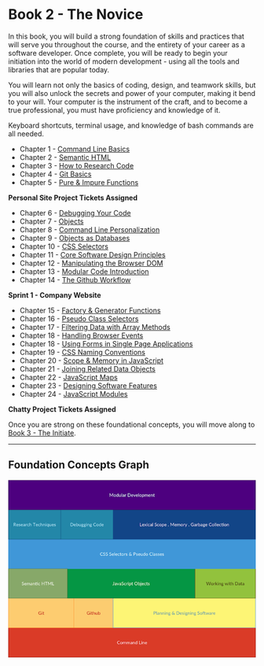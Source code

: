 # Book 2 - The Novice

In this book, you will build a strong foundation of skills and practices that will serve you throughout the course, and the entirety of your career as a software developer. Once complete, you will be ready to begin your initiation into the world of modern development - using all the tools and libraries that are popular today.

You will learn not only the basics of coding, design, and teamwork skills, but you will also unlock the secrets and power of your computer, making it bend to your will. Your computer is the instrument of the craft, and to become a true professional, you must have proficiency and knowledge of it.

Keyboard shortcuts, terminal usage, and knowledge of bash commands are all needed.

* Chapter 1 - [Command Line Basics](./chapters/CLI_BASICS.md)
* Chapter 2 - [Semantic HTML](./chapters/HTML_SEMANTIC.md)
* Chapter 3 - [How to Research Code](./chapters/MISC_RESEARCH.md)
* Chapter 4 - [Git Basics](./chapters/GIT_BASICS.md)
* Chapter 5 - [Pure & Impure Functions](./chapters/JS_FUNCTION_BASICS.md)

**Personal Site Project Tickets Assigned**

* Chapter 6 - [Debugging Your Code](./chapters/MISC_DEBUGGING.md)
* Chapter 7 - [Objects](./chapters/JS_OBJECTS.md)
* Chapter 8 - [Command Line Personalization](./chapters/CLI_PERSONALIZATION.md)
* Chapter 9 - [Objects as Databases](./chapters/JS_DATA.md)
* Chapter 10 - [CSS Selectors](./chapters/CSS_SELECTORS.md)
* Chapter 11 - [Core Software Design Principles](./chapters/DESIGN_PRINCIPLES.md)
* Chapter 12 - [Manipulating the Browser DOM](./chapters/JS_WORKING_WITH_DOM.md)
* Chapter 13 - [Modular Code Introduction](./chapters/DESIGN_MODULARITY.md)
* Chapter 14 - [The Github Workflow](./chapters/GIT_WORKFLOW.md)

**Sprint 1 - Company Website**

* Chapter 15 - [Factory & Generator Functions](./chapters/JS_FACTORY_FUNCTION.md)
* Chapter 16 - [Pseudo Class Selectors](./chapters/CSS_PSEUDOCLASSES.md)
* Chapter 17 - [Filtering Data with Array Methods](./chapters/JS_ARRAY_METHODS.md)
* Chapter 18 - [Handling Browser Events](./chapters/JS_EVENTS.md)
* Chapter 18 - [Using Forms in Single Page Applications](./chapters/FORMS_SPA.md)
* Chapter 19 - [CSS Naming Conventions](./chapters/CSS_CONVENTIONS.md)
* Chapter 20 - [Scope & Memory in JavaScript](./chapters/JS_SCOPE.md)
* Chapter 21 - [Joining Related Data Objects](./chapters/JS_JOINING_DATA.md)
* Chapter 22 - [JavaScript Maps](./chapters/JS_MAPS.md)
* Chapter 23 - [Designing Software Features](./chapters/DESIGN_FEATURES.md)
* Chapter 24 - [JavaScript Modules](./chapters/JS_MODULES.md)

**Chatty Project Tickets Assigned**

Once you are strong on these foundational concepts, you will move along to [Book 3 - The Initiate](../book-3-the-initiate/README.md).

---

## Foundation Concepts Graph

![Foundations](./assets/foundations.png)
